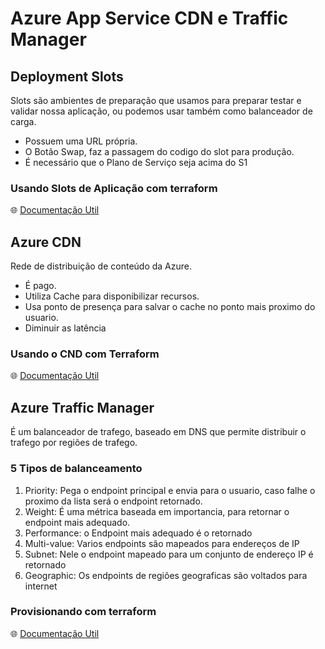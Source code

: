 # Azure App Service CDN e Traffic Manager

## Deployment Slots

Slots são ambientes de preparação que usamos para preparar testar e validar nossa aplicação, ou podemos usar também como balanceador de carga.

- Possuem uma URL própria.
- O Botão Swap, faz a passagem do codigo do slot para produção.
- É necessário que o Plano de Serviço seja acima do S1

### Usando Slots de Aplicação com terraform

🌐 [Documentação Util](https://registry.terraform.io/providers/hashicorp/azurerm/latest/docs/resources/windows_web_app_slot)

## Azure CDN

Rede de distribuição de conteúdo da Azure.

- É pago.
- Utiliza Cache para disponibilizar recursos.
- Usa ponto de presença para salvar o cache no ponto mais proximo do usuario.
- Diminuir as latência

### Usando o CND com Terraform

🌐 [Documentação Util](https://registry.terraform.io/providers/hashicorp/azurerm/latest/docs/resources/cdn_profile)

## Azure Traffic Manager

É um balanceador de trafego, baseado em DNS que permite distribuir o trafego por regiões de trafego.

### 5 Tipos de balanceamento

1. Priority: Pega o endpoint principal e envia para o usuario, caso falhe o proximo da lista será o endpoint retornado.
2. Weight: É uma métrica baseada em importancia, para retornar o endpoint mais adequado.
3. Performance: o Endpoint mais adequado é o retornado
4. Multi-value: Varios endpoints são mapeados para endereços de IP
5. Subnet: Nele o endpoint mapeado para um conjunto de endereço IP é retornado
6. Geographic: Os endpoints de regiões geograficas são voltados para internet 

### Provisionando com terraform

🌐 [Documentação Util](https://registry.terraform.io/providers/hashicorp/azurerm/latest/docs/resources/traffic_manager_profile)
